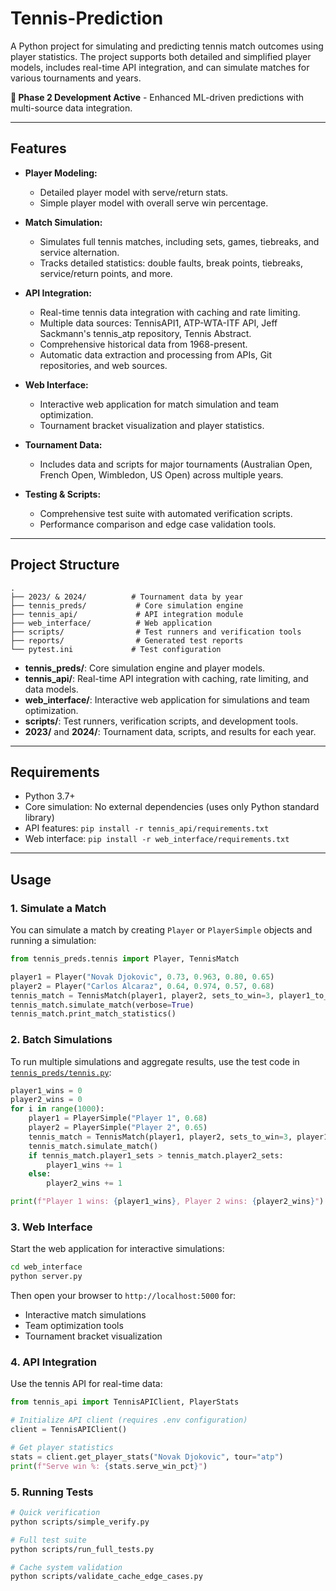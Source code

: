 # Tennis-Prediction

A Python project for simulating and predicting tennis match outcomes using player statistics. The project supports both detailed and simplified player models, includes real-time API integration, and can simulate matches for various tournaments and years.

**🚀 Phase 2 Development Active** - Enhanced ML-driven predictions with multi-source data integration.

---

## Features

- **Player Modeling:**  
  - Detailed player model with serve/return stats.
  - Simple player model with overall serve win percentage.

- **Match Simulation:**  
  - Simulates full tennis matches, including sets, games, tiebreaks, and service alternation.
  - Tracks detailed statistics: double faults, break points, tiebreaks, service/return points, and more.

- **API Integration:**
  - Real-time tennis data integration with caching and rate limiting.
  - Multiple data sources: TennisAPI1, ATP-WTA-ITF API, Jeff Sackmann's tennis_atp repository, Tennis Abstract.
  - Comprehensive historical data from 1968-present.
  - Automatic data extraction and processing from APIs, Git repositories, and web sources.

- **Web Interface:**  
  - Interactive web application for match simulation and team optimization.
  - Tournament bracket visualization and player statistics.

- **Tournament Data:**  
  - Includes data and scripts for major tournaments (Australian Open, French Open, Wimbledon, US Open) across multiple years.

- **Testing & Scripts:**  
  - Comprehensive test suite with automated verification scripts.
  - Performance comparison and edge case validation tools.

---

## Project Structure

```
.
├── 2023/ & 2024/          # Tournament data by year
├── tennis_preds/           # Core simulation engine
├── tennis_api/             # API integration module
├── web_interface/          # Web application
├── scripts/                # Test runners and verification tools
├── reports/                # Generated test reports
└── pytest.ini             # Test configuration
```

- **tennis_preds/**: Core simulation engine and player models.
- **tennis_api/**: Real-time API integration with caching, rate limiting, and data models.
- **web_interface/**: Interactive web application for simulations and team optimization.
- **scripts/**: Test runners, verification scripts, and development tools.
- **2023/** and **2024/**: Tournament data, scripts, and results for each year.

---

## Requirements

- Python 3.7+
- Core simulation: No external dependencies (uses only Python standard library)
- API features: `pip install -r tennis_api/requirements.txt`
- Web interface: `pip install -r web_interface/requirements.txt`

---

## Usage

### 1. Simulate a Match

You can simulate a match by creating `Player` or `PlayerSimple` objects and running a simulation:

```python
from tennis_preds.tennis import Player, TennisMatch

player1 = Player("Novak Djokovic", 0.73, 0.963, 0.80, 0.65)
player2 = Player("Carlos Alcaraz", 0.64, 0.974, 0.57, 0.68)
tennis_match = TennisMatch(player1, player2, sets_to_win=3, player1_to_serve=True)
tennis_match.simulate_match(verbose=True)
tennis_match.print_match_statistics()
```

### 2. Batch Simulations

To run multiple simulations and aggregate results, use the test code in [`tennis_preds/tennis.py`](tennis_preds/tennis.py):

```python
player1_wins = 0
player2_wins = 0
for i in range(1000):
    player1 = PlayerSimple("Player 1", 0.68)
    player2 = PlayerSimple("Player 2", 0.65)
    tennis_match = TennisMatch(player1, player2, sets_to_win=3, player1_to_serve=True)
    tennis_match.simulate_match()
    if tennis_match.player1_sets > tennis_match.player2_sets:
        player1_wins += 1
    else:
        player2_wins += 1

print(f"Player 1 wins: {player1_wins}, Player 2 wins: {player2_wins}")
```

### 3. Web Interface

Start the web application for interactive simulations:

```bash
cd web_interface
python server.py
```

Then open your browser to `http://localhost:5000` for:
- Interactive match simulations
- Team optimization tools
- Tournament bracket visualization

### 4. API Integration

Use the tennis API for real-time data:

```python
from tennis_api import TennisAPIClient, PlayerStats

# Initialize API client (requires .env configuration)
client = TennisAPIClient()

# Get player statistics
stats = client.get_player_stats("Novak Djokovic", tour="atp")
print(f"Serve win %: {stats.serve_win_pct}")
```

### 5. Running Tests

```bash
# Quick verification
python scripts/simple_verify.py

# Full test suite
python scripts/run_full_tests.py

# Cache system validation
python scripts/validate_cache_edge_cases.py
```

